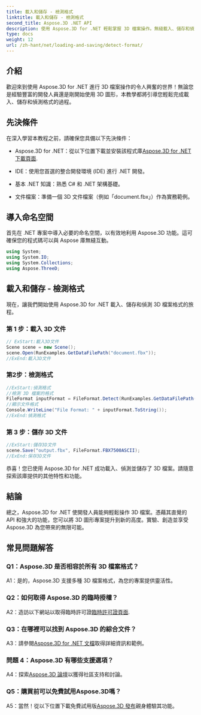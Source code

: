 ```yaml
---
title: 載入和儲存 - 檢測格式
linktitle: 載入和儲存 - 檢測格式
second_title: Aspose.3D .NET API
description: 使用 Aspose.3D for .NET 輕鬆掌握 3D 檔案操作。無縫載入、儲存和偵測格式。
type: docs
weight: 12
url: /zh-hant/net/loading-and-saving/detect-format/
---
```

## 介紹

歡迎來到使用 Aspose.3D for .NET 進行 3D 檔案操作的令人興奮的世界！無論您是經驗豐富的開發人員還是剛開始使用 3D 圖形，本教學都將引導您輕鬆完成載入、儲存和偵測格式的過程。

## 先決條件

在深入學習本教程之前，請確保您具備以下先決條件：

-  Aspose.3D for .NET：從以下位置下載並安裝該程式庫[Aspose.3D for .NET 下載頁面](https://releases.aspose.com/3d/net/).

- IDE：使用您首選的整合開發環境 (IDE) 進行 .NET 開發。

- 基本 .NET 知識：熟悉 C# 和 .NET 架構基礎。

- 文件檔案：準備一個 3D 文件檔案（例如「document.fbx」）作為實務範例。

## 導入命名空間

首先在 .NET 專案中導入必要的命名空間，以有效地利用 Aspose.3D 功能。這可確保您的程式碼可以與 Aspose 庫無縫互動。

```csharp
using System;
using System.IO;
using System.Collections;
using Aspose.ThreeD;
```

## 載入和儲存 - 檢測格式

現在，讓我們開始使用 Aspose.3D for .NET 載入、儲存和偵測 3D 檔案格式的旅程。

### 第 1 步：載入 3D 文件

```csharp
// ExStart:載入3D文件
Scene scene = new Scene();
scene.Open(RunExamples.GetDataFilePath("document.fbx"));
//ExEnd:載入3D文件
```

### 第2步：檢測格式

```csharp
//ExStart:偵測格式
//檢測 3D 檔案的格式
FileFormat inputFormat = FileFormat.Detect(RunExamples.GetDataFilePath("document.fbx"));
//顯示文件格式
Console.WriteLine("File Format: " + inputFormat.ToString());
//ExEnd:偵測格式
```

### 第 3 步：儲存 3D 文件

```csharp
//ExStart:儲存3D文件
scene.Save("output.fbx", FileFormat.FBX7500ASCII);
//ExEnd:保存3D文件
```

恭喜！您已使用 Aspose.3D for .NET 成功載入、偵測並儲存了 3D 檔案。請隨意探索該庫提供的其他特性和功能。

## 結論

總之，Aspose.3D for .NET 使開發人員能夠輕鬆操作 3D 檔案。憑藉其直覺的 API 和強大的功能，您可以將 3D 圖形專案提升到新的高度。實驗、創造並享受 Aspose.3D 為您帶來的無限可能。

## 常見問題解答

### Q1：Aspose.3D 是否相容於所有 3D 檔案格式？

A1：是的，Aspose.3D 支援多種 3D 檔案格式，為您的專案提供靈活性。

### Q2：如何取得 Aspose.3D 的臨時授權？

 A2：造訪以下網站以取得臨時許可證[臨時許可證頁面](https://purchase.aspose.com/temporary-license/).

### Q3：在哪裡可以找到 Aspose.3D 的綜合文件？

 A3：請參閱[Aspose.3D for .NET 文檔](https://reference.aspose.com/3d/net/)取得詳細資訊和範例。

### 問題 4：Aspose.3D 有哪些支援選項？

A4：探索[Aspose.3D 論壇](https://forum.aspose.com/c/3d/18)以獲得社區支持和討論。

### Q5：購買前可以免費試用Aspose.3D嗎？

A5：當然！從以下位置下載免費試用版[Aspose.3D 發布](https://releases.aspose.com/)親身體驗其功能。
